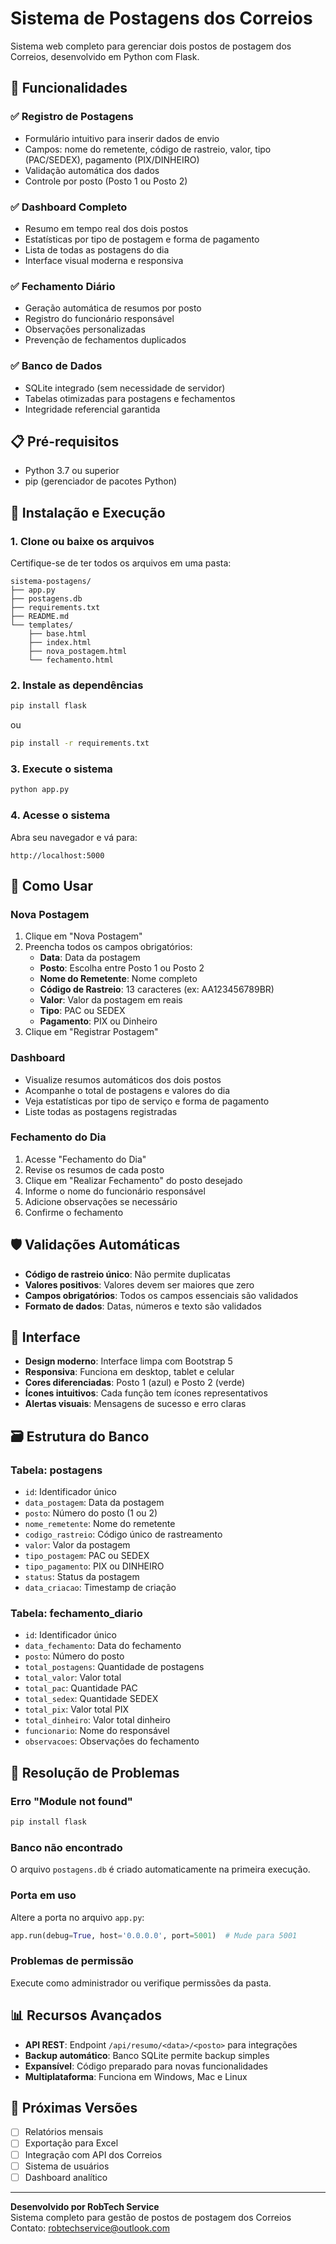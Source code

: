 # Sistema de Postagens dos Correios

Sistema web completo para gerenciar dois postos de postagem dos Correios, desenvolvido em Python com Flask.

## 🚀 Funcionalidades

### ✅ **Registro de Postagens**
- Formulário intuitivo para inserir dados de envio
- Campos: nome do remetente, código de rastreio, valor, tipo (PAC/SEDEX), pagamento (PIX/DINHEIRO)
- Validação automática dos dados
- Controle por posto (Posto 1 ou Posto 2)

### ✅ **Dashboard Completo**
- Resumo em tempo real dos dois postos
- Estatísticas por tipo de postagem e forma de pagamento
- Lista de todas as postagens do dia
- Interface visual moderna e responsiva

### ✅ **Fechamento Diário**
- Geração automática de resumos por posto
- Registro do funcionário responsável
- Observações personalizadas
- Prevenção de fechamentos duplicados

### ✅ **Banco de Dados**
- SQLite integrado (sem necessidade de servidor)
- Tabelas otimizadas para postagens e fechamentos
- Integridade referencial garantida

## 📋 **Pré-requisitos**

- Python 3.7 ou superior
- pip (gerenciador de pacotes Python)

## 🔧 **Instalação e Execução**

### 1. **Clone ou baixe os arquivos**
Certifique-se de ter todos os arquivos em uma pasta:
```
sistema-postagens/
├── app.py
├── postagens.db
├── requirements.txt
├── README.md
└── templates/
    ├── base.html
    ├── index.html
    ├── nova_postagem.html
    └── fechamento.html
```

### 2. **Instale as dependências**
```bash
pip install flask
```
ou
```bash
pip install -r requirements.txt
```

### 3. **Execute o sistema**
```bash
python app.py
```

### 4. **Acesse o sistema**
Abra seu navegador e vá para:
```
http://localhost:5000
```

## 📱 **Como Usar**

### **Nova Postagem**
1. Clique em "Nova Postagem"
2. Preencha todos os campos obrigatórios:
   - **Data**: Data da postagem
   - **Posto**: Escolha entre Posto 1 ou Posto 2
   - **Nome do Remetente**: Nome completo
   - **Código de Rastreio**: 13 caracteres (ex: AA123456789BR)
   - **Valor**: Valor da postagem em reais
   - **Tipo**: PAC ou SEDEX
   - **Pagamento**: PIX ou Dinheiro
3. Clique em "Registrar Postagem"

### **Dashboard**
- Visualize resumos automáticos dos dois postos
- Acompanhe o total de postagens e valores do dia
- Veja estatísticas por tipo de serviço e forma de pagamento
- Liste todas as postagens registradas

### **Fechamento do Dia**
1. Acesse "Fechamento do Dia"
2. Revise os resumos de cada posto
3. Clique em "Realizar Fechamento" do posto desejado
4. Informe o nome do funcionário responsável
5. Adicione observações se necessário
6. Confirme o fechamento

## 🛡️ **Validações Automáticas**

- **Código de rastreio único**: Não permite duplicatas
- **Valores positivos**: Valores devem ser maiores que zero
- **Campos obrigatórios**: Todos os campos essenciais são validados
- **Formato de dados**: Datas, números e texto são validados

## 🎨 **Interface**

- **Design moderno**: Interface limpa com Bootstrap 5
- **Responsiva**: Funciona em desktop, tablet e celular
- **Cores diferenciadas**: Posto 1 (azul) e Posto 2 (verde)
- **Ícones intuitivos**: Cada função tem ícones representativos
- **Alertas visuais**: Mensagens de sucesso e erro claras

## 🗃️ **Estrutura do Banco**

### **Tabela: postagens**
- `id`: Identificador único
- `data_postagem`: Data da postagem
- `posto`: Número do posto (1 ou 2)
- `nome_remetente`: Nome do remetente
- `codigo_rastreio`: Código único de rastreamento
- `valor`: Valor da postagem
- `tipo_postagem`: PAC ou SEDEX
- `tipo_pagamento`: PIX ou DINHEIRO
- `status`: Status da postagem
- `data_criacao`: Timestamp de criação

### **Tabela: fechamento_diario**
- `id`: Identificador único
- `data_fechamento`: Data do fechamento
- `posto`: Número do posto
- `total_postagens`: Quantidade de postagens
- `total_valor`: Valor total
- `total_pac`: Quantidade PAC
- `total_sedex`: Quantidade SEDEX
- `total_pix`: Valor total PIX
- `total_dinheiro`: Valor total dinheiro
- `funcionario`: Nome do responsável
- `observacoes`: Observações do fechamento

## 🚨 **Resolução de Problemas**

### **Erro "Module not found"**
```bash
pip install flask
```

### **Banco não encontrado**
O arquivo `postagens.db` é criado automaticamente na primeira execução.

### **Porta em uso**
Altere a porta no arquivo `app.py`:
```python
app.run(debug=True, host='0.0.0.0', port=5001)  # Mude para 5001
```

### **Problemas de permissão**
Execute como administrador ou verifique permissões da pasta.

## 📊 **Recursos Avançados**

- **API REST**: Endpoint `/api/resumo/<data>/<posto>` para integrações
- **Backup automático**: Banco SQLite permite backup simples
- **Expansível**: Código preparado para novas funcionalidades
- **Multiplataforma**: Funciona em Windows, Mac e Linux

## 🔮 **Próximas Versões**

- [ ] Relatórios mensais
- [ ] Exportação para Excel
- [ ] Integração com API dos Correios
- [ ] Sistema de usuários
- [ ] Dashboard analítico

---

**Desenvolvido por RobTech Service**  
Sistema completo para gestão de postos de postagem dos Correios  
Contato: robtechservice@outlook.com
